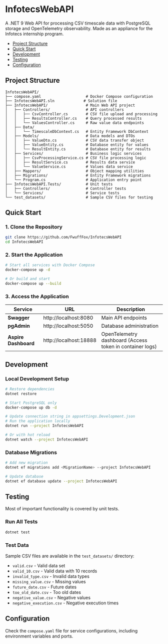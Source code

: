 # InfotecsWebAPI

A .NET 9 Web API for processing CSV timescale data with PostgreSQL storage and OpenTelemetry observability.
Made as an appliance for the Infotecs internship program.

- [Project Structure](#project-structure)
- [Quick Start](#quick-start)
- [Development](#development)
- [Testing](#testing)
- [Configuration](#configuration)

## Project Structure

```
InfotecsWebAPI/
├── compose.yaml                    # Docker Compose configuration
├── InfotecsWebAPI.sln             # Solution file
├── InfotecsWebAPI/                 # Main Web API project
│   ├── Controllers/                # API controllers
│   │   ├── CsvController.cs        # CSV file upload and processing
│   │   ├── ResultsController.cs    # Query processed results
│   │   └── ValuesController.cs     # Raw value data endpoints
│   ├── Data/
│   │   └── TimescaleDbContext.cs   # Entity Framework DbContext
│   ├── Models/                     # Data models and DTOs
│   │   ├── ValueDto.cs             # CSV data transfer object
│   │   ├── ValueEntity.cs          # Database entity for values
│   │   └── ResultEntity.cs         # Database entity for results
│   ├── Services/                   # Business logic services
│   │   ├── CsvProcessingService.cs # CSV file processing logic
│   │   ├── ResultService.cs        # Results data service
│   │   └── ValueService.cs         # Values data service
│   ├── Mappers/                    # Object mapping utilities
│   ├── Migrations/                 # Entity Framework migrations
│   └── Program.cs                  # Application entry point
├── InfotecsWebAPI.Tests/           # Unit tests
│   ├── Controllers/                # Controller tests
│   └── Services/                   # Service tests
└── test_datasets/                  # Sample CSV files for testing
```

## Quick Start

### 1. Clone the Repository

```bash
git clone https://github.com/FwuffFox/InfotecsWebAPI
cd InfotecsWebAPI
```

### 2. Start the Application

```bash
# Start all services with Docker Compose
docker-compose up -d

# Or build and start
docker-compose up --build
```

### 3. Access the Application

| Service               | URL                                   | Description                                              |
|-----------------------|---------------------------------------|----------------------------------------------------------|
| **Swagger**           | http://localhost:8080                 | Main API endpoints                                       |
| **pgAdmin**           | http://localhost:5050                 | Database administration                                  |
| **Aspire Dashboard**  | http://localhost:18888                | OpenTelemetry dashboard (Access token in container logs) |

##  Development

### Local Development Setup

```bash
# Restore dependencies
dotnet restore

# Start PostgreSQL only
docker-compose up db -d

# Update connection string in appsettings.Development.json
# Run the application locally
dotnet run --project InfotecsWebAPI

# Or with hot reload
dotnet watch --project InfotecsWebAPI
```

### Database Migrations

```bash
# Add new migration
dotnet ef migrations add <MigrationName> --project InfotecsWebAPI

# Update database
dotnet ef database update --project InfotecsWebAPI
```

## Testing

Most of important functionality is covered by unit tests.

### Run All Tests

```bash
dotnet test
```

### Test Data

Sample CSV files are available in the `test_datasets/` directory:

- `valid.csv` - Valid data set
- `valid_10.csv` - Valid data with 10 records
- `invalid_type.csv` - Invalid data types
- `missing_value.csv` - Missing values
- `future_date.csv` - Future dates
- `too_old_date.csv` - Too old dates
- `negative_value.csv` - Negative values
- `negative_execution.csv` - Negative execution times

## Configuration
Check the `compose.yaml` file for service configurations, including environment variables and ports.
